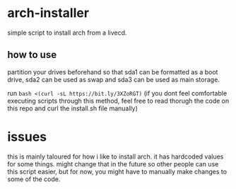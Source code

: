 # arch-installer
simple script to install arch from a livecd.

## how to use
partition your drives beforehand so that sda1 can be formatted as a boot drive, sda2 can be used as swap and sda3 can be used as main storage.

run `bash <(curl -sL https://bit.ly/3XZoRGT)`
(if you dont feel comfortable executing scripts through this method, feel free to read thorugh the code on this repo and curl the install.sh file manually)

# issues
this is mainly taloured for how i like to install arch. it has hardcoded values for some things. might change that in the future so other people can use this script easier, but for now, you might have to manually make changes to some of the code.

